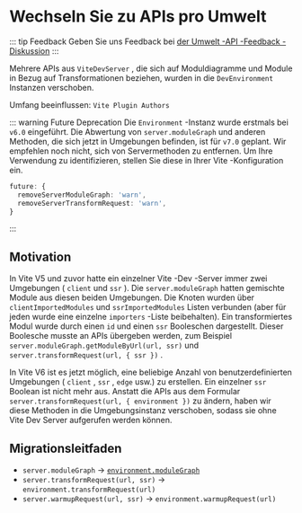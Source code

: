 # Wechseln Sie zu APIs pro Umwelt

::: tip Feedback
Geben Sie uns Feedback bei [der Umwelt -API -Feedback -Diskussion](https://github.com/vitejs/vite/discussions/16358)
:::

Mehrere APIs aus `ViteDevServer` , die sich auf Moduldiagramme und Module in Bezug auf Transformationen beziehen, wurden in die `DevEnvironment` Instanzen verschoben.

Umfang beeinflussen: `Vite Plugin Authors`

::: warning Future Deprecation
Die `Environment` -Instanz wurde erstmals bei `v6.0` eingeführt. Die Abwertung von `server.moduleGraph` und anderen Methoden, die sich jetzt in Umgebungen befinden, ist für `v7.0` geplant. Wir empfehlen noch nicht, sich von Servermethoden zu entfernen. Um Ihre Verwendung zu identifizieren, stellen Sie diese in Ihrer Vite -Konfiguration ein.

```ts
future: {
  removeServerModuleGraph: 'warn',
  removeServerTransformRequest: 'warn',
}
```

:::

## Motivation

In Vite V5 und zuvor hatte ein einzelner Vite -Dev -Server immer zwei Umgebungen ( `client` und `ssr` ). Die `server.moduleGraph` hatten gemischte Module aus diesen beiden Umgebungen. Die Knoten wurden über `clientImportedModules` und `ssrImportedModules` Listen verbunden (aber für jeden wurde eine einzelne `importers` -Liste beibehalten). Ein transformiertes Modul wurde durch einen `id` und einen `ssr` Booleschen dargestellt. Dieser Boolesche musste an APIs übergeben werden, zum Beispiel `server.moduleGraph.getModuleByUrl(url, ssr)` und `server.transformRequest(url, { ssr })` .

In Vite V6 ist es jetzt möglich, eine beliebige Anzahl von benutzerdefinierten Umgebungen ( `client` , `ssr` , `edge` usw.) zu erstellen. Ein einzelner `ssr` Boolean ist nicht mehr aus. Anstatt die APIs aus dem Formular `server.transformRequest(url, { environment })` zu ändern, haben wir diese Methoden in die Umgebungsinstanz verschoben, sodass sie ohne Vite Dev Server aufgerufen werden können.

## Migrationsleitfaden

- `server.moduleGraph` -> [`environment.moduleGraph`](/de/guide/api-environment#separate-module-graphs)
- `server.transformRequest(url, ssr)` -> `environment.transformRequest(url)`
- `server.warmupRequest(url, ssr)` -> `environment.warmupRequest(url)`
